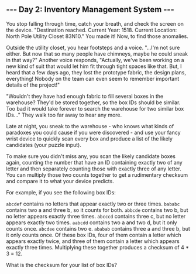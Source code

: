 ## --- Day 2: Inventory Management System ---
   You stop falling through time, catch your breath, and check the screen on the device. "Destination reached. Current Year: 1518. Current Location: North Pole Utility Closet 83N10." You made it! Now, to find those anomalies.

   Outside the utility closet, you hear footsteps and a voice. "...I'm not sure either. But now that so many people have chimneys, maybe he could sneak in that way?" Another voice responds, "Actually, we've been working on a new kind of suit that would let him fit through tight spaces like that. But, I heard that a few days ago, they lost the prototype fabric, the design plans, everything! Nobody on the team can even seem to remember important details of the project!"

   "Wouldn't they have had enough fabric to fill several boxes in the warehouse? They'd be stored together, so the box IDs should be similar. Too bad it would take forever to search the warehouse for two similar box IDs..." They walk too far away to hear any more.

   Late at night, you sneak to the warehouse - who knows what kinds of paradoxes you could cause if you were discovered - and use your fancy wrist device to quickly scan every box and produce a list of the likely candidates (your puzzle input).

   To make sure you didn't miss any, you scan the likely candidate boxes again, counting the number that have an ID containing exactly two of any letter and then separately counting those with exactly three of any letter. You can multiply those two counts together to get a rudimentary checksum and compare it to what your device predicts.

   For example, if you see the following box IDs:

   `abcdef` contains no letters that appear exactly two or three times.
   `bababc` contains two a and three b, so it counts for both.
   `abbcde` contains two b, but no letter appears exactly three times.
   `abcccd` contains three c, but no letter appears exactly two times.
   `aabcdd` contains two a and two d, but it only counts once.
   `abcdee` contains two e.
   `ababab` contains three a and three b, but it only counts once.
   Of these box IDs, four of them contain a letter which appears exactly twice, and three of them contain a letter which appears exactly three times. Multiplying these together produces a checksum of 4 * 3 = 12.

   What is the checksum for your list of box IDs?
